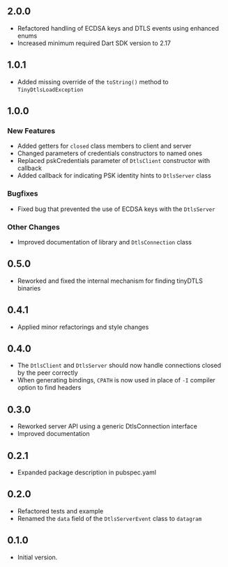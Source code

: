 ## 2.0.0

- Refactored handling of ECDSA keys and DTLS events using enhanced enums
- Increased minimum required Dart SDK version to 2.17

## 1.0.1

- Added missing override of the `toString()` method to `TinyDtlsLoadException`

## 1.0.0

### New Features
- Added getters for `closed` class members to client and server
- Changed parameters of credentials constructors to named ones
- Replaced pskCredentials parameter of `DtlsClient` constructor with callback
- Added callback for indicating PSK identity hints to `DtlsServer` class

### Bugfixes
- Fixed bug that prevented the use of ECDSA keys with the `DtlsServer`

### Other Changes
- Improved documentation of library and `DtlsConnection` class

## 0.5.0

- Reworked and fixed the internal mechanism for finding tinyDTLS binaries

## 0.4.1

- Applied minor refactorings and style changes

## 0.4.0

- The `DtlsClient` and `DtlsServer` should now handle connections closed by the peer correctly
- When generating bindings, `CPATH` is now used in place of `-I` compiler option to find headers

## 0.3.0

- Reworked server API using a generic DtlsConnection interface
- Improved documentation

## 0.2.1

- Expanded package description in pubspec.yaml

## 0.2.0

- Refactored tests and example
- Renamed the `data` field of the  `DtlsServerEvent` class to `datagram`

## 0.1.0

- Initial version.
